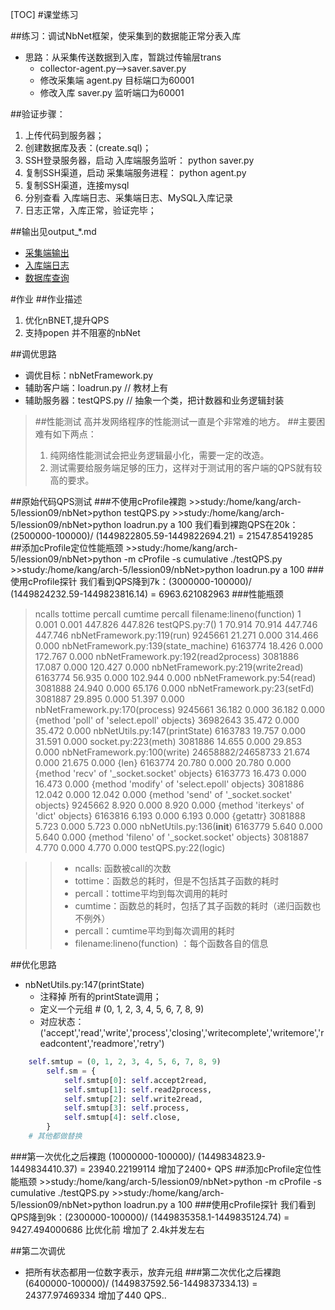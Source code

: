 [TOC]
#课堂练习

##练习：调试NbNet框架，使采集到的数据能正常分表入库
+ 思路：从采集传送数据到入库，暂跳过传输层trans
    - collector-agent.py-->saver.saver.py
    - 修改采集端 agent.py 目标端口为60001
    - 修改入库 saver.py 监听端口为60001

##验证步骤：

1. 上传代码到服务器；
2. 创建数据库及表：(create.sql)；
3. SSH登录服务器，启动 入库端服务监听： python saver.py
4. 复制SSH渠道，启动 采集端服务进程： python agent.py
5. 复制SSH渠道，连接mysql
6. 分别查看 入库端日志、采集端日志、MySQL入库记录
7. 日志正常，入库正常，验证完毕； 

##输出见output_*.md
+ [采集端输出](output_agent.md)
+ [入库端日志](output_saver.md)
+ [数据库查询](output_mysql.md)

#作业
##作业描述

1. 优化nBNET,提升QPS
2. 支持popen 并不阻塞的nbNet

##调优思路
+ 调优目标：nbNetFramework.py
+ 辅助客户端：loadrun.py // 教材上有
+ 辅助服务器：testQPS.py // 抽象一个类，把计数器和业务逻辑封装

> ##性能测试
> 高并发网络程序的性能测试一直是个非常难的地方。
> ##主要困难有如下两点：
> 1. 纯网络性能测试会把业务逻辑最小化，需要一定的改造。
> 2. 测试需要给服务端足够的压力，这样对于测试用的客户端的QPS就有较高的要求。

##原始代码QPS测试
###不使用cProfile裸跑
\>\>study:/home/kang/arch-5/lession09/nbNet>python testQPS.py 
\>\>study:/home/kang/arch-5/lession09/nbNet>python loadrun.py a 100
我们看到裸跑QPS在20k：(2500000-100000)/ (1449822805.59-1449822694.21) = 21547.85419285
##添加cProfile定位性能瓶颈
\>\>study:/home/kang/arch-5/lession09/nbNet>python -m cProfile -s cumulative ./testQPS.py 
\>\>study:/home/kang/arch-5/lession09/nbNet>python loadrun.py a 100
###使用cProfile探针
我们看到QPS降到7k：(3000000-100000)/ (1449824232.59-1449823816.14) = 6963.621082963
###性能瓶颈
>   ncalls  tottime  percall  cumtime  percall filename:lineno(function)
>        1    0.001    0.001  447.826  447.826 testQPS.py:7(<module>)
>        1   70.914   70.914  447.746  447.746 nbNetFramework.py:119(run)
>  9245661   21.271    0.000  314.466    0.000 nbNetFramework.py:139(state_machine)
>  6163774   18.426    0.000  172.767    0.000 nbNetFramework.py:192(read2process)
>  3081886   17.087    0.000  120.427    0.000 nbNetFramework.py:219(write2read)
>  6163774   56.935    0.000  102.944    0.000 nbNetFramework.py:54(read)
>  3081888   24.940    0.000   65.176    0.000 nbNetFramework.py:23(setFd)
>  3081887   29.895    0.000   51.397    0.000 nbNetFramework.py:170(process)
>  9245661   36.182    0.000   36.182    0.000 {method 'poll' of 'select.epoll' objects}
> 36982643   35.472    0.000   35.472    0.000 nbNetUtils.py:147(printState)
>  6163783   19.757    0.000   31.591    0.000 socket.py:223(meth)
>  3081886   14.655    0.000   29.853    0.000 nbNetFramework.py:100(write)
>24658882/24658733   21.674    0.000   21.675    0.000 {len}
>  6163774   20.780    0.000   20.780    0.000 {method 'recv' of '_socket.socket' objects}
>  6163773   16.473    0.000   16.473    0.000 {method 'modify' of 'select.epoll' objects}
>  3081886   12.042    0.000   12.042    0.000 {method 'send' of '_socket.socket' objects}
>  9245662    8.920    0.000    8.920    0.000 {method 'iterkeys' of 'dict' objects}
>  6163816    6.193    0.000    6.193    0.000 {getattr}
>  3081888    5.723    0.000    5.723    0.000 nbNetUtils.py:136(__init__)
>  6163779    5.640    0.000    5.640    0.000 {method 'fileno' of '_socket.socket' objects}
>  3081887    4.770    0.000    4.770    0.000 testQPS.py:22(logic)

>> + ncalls:  函数被call的次数
>> + tottime：函数总的耗时，但是不包括其子函数的耗时
>> + percall：tottime平均到每次调用的耗时
>> + cumtime：函数总的耗时，包括了其子函数的耗时（递归函数也不例外）
>> + percall：cumtime平均到每次调用的耗时
>> + filename:lineno(function) ：每个函数各自的信息

##优化思路

+ nbNetUtils.py:147(printState)
    - 注释掉 所有的printState调用；
    - 定义一个元组 # (0, 1, 2, 3, 4, 5, 6, 7, 8, 9)
    - 对应状态：('accept','read','write','process','closing','writecomplete','writemore','readcontent','readmore','retry')
```python    
    self.smtup = (0, 1, 2, 3, 4, 5, 6, 7, 8, 9)
        self.sm = {
            self.smtup[0]: self.accept2read,
            self.smtup[1]: self.read2process,
            self.smtup[2]: self.write2read,
            self.smtup[3]: self.process,
            self.smtup[4]: self.close,
        }
    # 其他都做替换
```
###第一次优化之后裸跑
(10000000-100000)/ (1449834823.9-1449834410.37) = 23940.22199114
增加了2400+ QPS
##添加cProfile定位性能瓶颈
\>\>study:/home/kang/arch-5/lession09/nbNet>python -m cProfile -s cumulative ./testQPS.py 
\>\>study:/home/kang/arch-5/lession09/nbNet>python loadrun.py a 100
###使用cProfile探针
我们看到QPS降到9k：(2300000-100000)/ (1449835358.1-1449835124.74) = 9427.494000686
比优化前 增加了 2.4k并发左右

##第二次调优

+ 把所有状态都用一位数字表示，放弃元组
###第二次优化之后裸跑
(6400000-100000)/ (1449837592.56-1449837334.13) = 24377.97469334
增加了440 QPS..